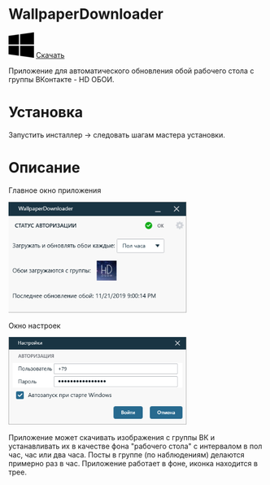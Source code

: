# WallpaperDownloader

[![Download](https://github.com/CauMoH/WallpaperDownloader/blob/master/WallpaperDownloader/Views/Images/windows-logo.png)](https://github.com/CauMoH/WallpaperDownloader/raw/master/WallpaperDownloader/Setup/Output/WallpaperDownloader_v_1.1.0.1_setup.exe)  [Скачать](https://github.com/CauMoH/WallpaperDownloader/raw/master/WallpaperDownloader/Setup/Output/WallpaperDownloader_v_1.1.0.1_setup.exe)

Приложение для автоматического обновления обой рабочего стола с группы ВКонтакте - HD ОБОИ.


# Установка
Запустить инсталлер -> следовать шагам мастера установки.

# Описание

<p align="center">
  <p>Главное окно приложения</p>
  <img src="https://github.com/CauMoH/WallpaperDownloader/blob/master/WallpaperDownloader/Screens/Main.png" width="350" title="hover text">
</p>

<p align="center">
  <p>Окно настроек</p>
  <img src="https://github.com/CauMoH/WallpaperDownloader/blob/master/WallpaperDownloader/Screens/Settings.png" width="350" title="hover text">
</p>

Приложение может скачивать изображения с группы ВК и устанавливать их в качестве фона "рабочего стола" с интервалом в пол час, час или два часа.
Посты в группе (по наблюдениям) делаются примерно раз в час.
Приложение работает в фоне, иконка находится в трее.
